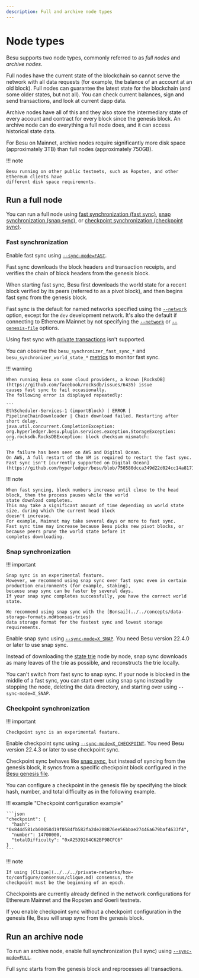 ```yaml
---
description: Full and archive node types
---
```


# Node types

Besu supports two node types, commonly referred to as _full nodes_ and _archive nodes_.

Full nodes have the current state of the blockchain so cannot serve the network with all data
requests (for example, the balance of an account at an old block). Full nodes can guarantee the
latest state for the blockchain (and some older states, but not all). You can check current
balances, sign and send transactions, and look at current dapp data.

Archive nodes have all of this and they also store the intermediary state of every account and
contract for every block since the genesis block. An archive node can do everything a full node
does, and it can access historical state data.

For Besu on Mainnet, archive nodes require significantly more disk space (approximately 3TB) than
full nodes (approximately 750GB).

!!! note

    Besu running on other public testnets, such as Ropsten, and other Ethereum clients have
    different disk space requirements.

## Run a full node

You can run a full node using [fast synchronization (fast sync)](#fast-synchronization),
[snap synchronization (snap sync)](#snap-synchronization), or
[checkpoint synchronization (checkpoint sync)](#checkpoint-synchronization).

### Fast synchronization

Enable fast sync using [`--sync-mode=FAST`](../../../global/reference/cli/options.md#sync-mode).

Fast sync downloads the block headers and transaction receipts, and verifies the chain of block headers from the genesis
block.

When starting fast sync, Besu first downloads the world state for a recent block verified by its peers (referred to as a
pivot block), and then begins fast sync from the genesis block.

Fast sync is the default for named networks specified using the [`--network`](../../../global/reference/cli/options.md#network)
option, except for the `dev` development network.
It's also the default if connecting to Ethereum Mainnet by not specifying the
[`--network`](../../../global/reference/cli/options.md#network) or [`--genesis-file`](../../../global/reference/cli/options.md#genesis-file)
options.

Using fast sync with [private transactions](../../../private-networks/concepts/privacy/index.md) isn't supported.

You can observe the `besu_synchronizer_fast_sync_*` and `besu_synchronizer_world_state_*`
[metrics](../../../global/how-to/monitor/metrics.md#metrics-list) to monitor fast sync.

!!! warning

    When running Besu on some cloud providers, a known [RocksDB](https://github.com/facebook/rocksdb/issues/6435) issue
    causes fast sync to fail occasionally.
    The following error is displayed repeatedly:

    ```
    EthScheduler-Services-1 (importBlock) | ERROR | PipelineChainDownloader | Chain download failed. Restarting after short delay.
    java.util.concurrent.CompletionException: org.hyperledger.besu.plugin.services.exception.StorageException: org.rocksdb.RocksDBException: block checksum mismatch:
    ```

    The failure has been seen on AWS and Digital Ocean.
    On AWS, A full restart of the VM is required to restart the fast sync.
    Fast sync isn't [currently supported on Digital Ocean](https://github.com/hyperledger/besu/blob/750580dcca349d22d024cc14a8171b2fa74b505a/CHANGELOG.md#143).

!!! note

    When fast syncing, block numbers increase until close to the head block, then the process pauses while the world
    state download completes.
    This may take a significant amount of time depending on world state size, during which the current head block
    doesn't increase.
    For example, Mainnet may take several days or more to fast sync.
    Fast sync time may increase because Besu picks new pivot blocks, or because peers prune the world state before it
    completes downloading.

### Snap synchronization

!!! important

    Snap sync is an experimental feature.
    However, we recommend using snap sync over fast sync even in certain production environments (for example, staking),
    because snap sync can be faster by several days.
    If your snap sync completes successfully, you have the correct world state.

    We recommend using snap sync with the [Bonsai](../../concepts/data-storage-formats.md#bonsai-tries)
    data storage format for the fastest sync and lowest storage requirements.

Enable snap sync using [`--sync-mode=X_SNAP`](../../../global/reference/cli/options.md#sync-mode).
You need Besu version 22.4.0 or later to use snap sync.

Instead of downloading the [state trie](../../concepts/data-storage-formats.md) node by node, snap sync downloads as many leaves of the
trie as possible, and reconstructs the trie locally.

You can't switch from fast sync to snap sync.
If your node is blocked in the middle of a fast sync, you can start over using snap sync instead by stopping the node,
deleting the data directory, and starting over using `--sync-mode=X_SNAP`.

### Checkpoint synchronization

!!! important

    Checkpoint sync is an experimental feature.

Enable checkpoint sync using [`--sync-mode=X_CHECKPOINT`](../../../global/reference/cli/options.md#sync-mode).
You need Besu version 22.4.3 or later to use checkpoint sync.

Checkpoint sync behaves like [snap sync](#snap-synchronization), but instead of syncing from the
genesis block, it syncs from a specific checkpoint block configured in the [Besu genesis
file](../../../global/concepts/genesis-file.md).

You can configure a checkpoint in the genesis file by specifying the block hash, number, and total
difficulty as in the following example.

!!! example "Checkpoint configuration example"

    ```json
    "checkpoint": {
      "hash": "0x844d581cb00058d19f0584fb582fa2de208876ee56bbae27446a679baf4633f4",
      "number": 14700000,
      "totalDifficulty": "0xA2539264C62BF98CFC6"
    }
    ```

!!! note

    If using [Clique](../../../private-networks/how-to/configure/consensus/clique.md) consensus, the
    checkpoint must be the beginning of an epoch.

Checkpoints are currently already defined in the network configurations for Ethereum Mainnet and
the Ropsten and Goerli testnets.

If you enable checkpoint sync without a checkpoint configuration in the genesis file, Besu will snap
sync from the genesis block.

## Run an archive node

To run an archive node, enable full synchronization (full sync) using
[`--sync-mode=FULL`](../../../global/reference/cli/options.md#sync-mode).

Full sync starts from the genesis block and reprocesses all transactions.
